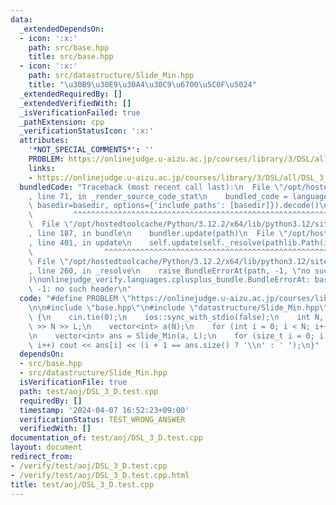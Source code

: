 ```yaml
---
data:
  _extendedDependsOn:
  - icon: ':x:'
    path: src/base.hpp
    title: src/base.hpp
  - icon: ':x:'
    path: src/datastructure/Slide_Min.hpp
    title: "\u30B9\u30E9\u30A4\u30C9\u6700\u5C0F\u5024"
  _extendedRequiredBy: []
  _extendedVerifiedWith: []
  _isVerificationFailed: true
  _pathExtension: cpp
  _verificationStatusIcon: ':x:'
  attributes:
    '*NOT_SPECIAL_COMMENTS*': ''
    PROBLEM: https://onlinejudge.u-aizu.ac.jp/courses/library/3/DSL/all/DSL_3_D
    links:
    - https://onlinejudge.u-aizu.ac.jp/courses/library/3/DSL/all/DSL_3_D
  bundledCode: "Traceback (most recent call last):\n  File \"/opt/hostedtoolcache/Python/3.12.2/x64/lib/python3.12/site-packages/onlinejudge_verify/documentation/build.py\"\
    , line 71, in _render_source_code_stat\n    bundled_code = language.bundle(stat.path,\
    \ basedir=basedir, options={'include_paths': [basedir]}).decode()\n          \
    \         ^^^^^^^^^^^^^^^^^^^^^^^^^^^^^^^^^^^^^^^^^^^^^^^^^^^^^^^^^^^^^^^^^^^^^^^^^^^^^^^^^\n\
    \  File \"/opt/hostedtoolcache/Python/3.12.2/x64/lib/python3.12/site-packages/onlinejudge_verify/languages/cplusplus.py\"\
    , line 187, in bundle\n    bundler.update(path)\n  File \"/opt/hostedtoolcache/Python/3.12.2/x64/lib/python3.12/site-packages/onlinejudge_verify/languages/cplusplus_bundle.py\"\
    , line 401, in update\n    self.update(self._resolve(pathlib.Path(included), included_from=path))\n\
    \                ^^^^^^^^^^^^^^^^^^^^^^^^^^^^^^^^^^^^^^^^^^^^^^^^^^^^^^^^^\n \
    \ File \"/opt/hostedtoolcache/Python/3.12.2/x64/lib/python3.12/site-packages/onlinejudge_verify/languages/cplusplus_bundle.py\"\
    , line 260, in _resolve\n    raise BundleErrorAt(path, -1, \"no such header\"\
    )\nonlinejudge_verify.languages.cplusplus_bundle.BundleErrorAt: base.hpp: line\
    \ -1: no such header\n"
  code: "#define PROBLEM \"https://onlinejudge.u-aizu.ac.jp/courses/library/3/DSL/all/DSL_3_D\"\
    \n\n#include \"base.hpp\"\n#include \"datastructure/Slide_Min.hpp\"\n\nint main()\
    \ {\n    cin.tie(0);\n    ios::sync_with_stdio(false);\n    int N, L;\n    cin\
    \ >> N >> L;\n    vector<int> a(N);\n    for (int i = 0; i < N; i++) cin >> a[i];\n\
    \n    vector<int> ans = Slide_Min(a, L);\n    for (size_t i = 0; i < ans.size();\
    \ i++) cout << ans[i] << (i + 1 == ans.size() ? '\\n' : ' ');\n}"
  dependsOn:
  - src/base.hpp
  - src/datastructure/Slide_Min.hpp
  isVerificationFile: true
  path: test/aoj/DSL_3_D.test.cpp
  requiredBy: []
  timestamp: '2024-04-07 16:52:23+09:00'
  verificationStatus: TEST_WRONG_ANSWER
  verifiedWith: []
documentation_of: test/aoj/DSL_3_D.test.cpp
layout: document
redirect_from:
- /verify/test/aoj/DSL_3_D.test.cpp
- /verify/test/aoj/DSL_3_D.test.cpp.html
title: test/aoj/DSL_3_D.test.cpp
---
```


